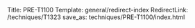 Title: PRE-T1100
Template: general/redirect-index
RedirectLink: /techniques/T1323
save_as: techniques/PRE-T1100/index.html
